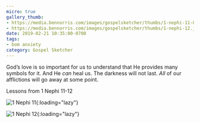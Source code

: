```yaml
---
micro: true
gallery_thumb:
- https://media.bennorris.com/images/gospelsketcher/thumbs/1-nephi-11-02.jpg
- https://media.bennorris.com/images/gospelsketcher/thumbs/1-nephi-12.jpg
date: 2019-02-21 10:35:00-0700
tags:
- bom anxiety
category: Gospel Sketcher
---
```


God’s love is so important for us to understand that He provides many symbols for it. And He *can* heal us. The darkness will not last. *All* of our afflictions will go away at some point.

Lessons from 1 Nephi 11-12

![1 Nephi 11](https://media.bennorris.com/images/gospelsketcher/bom-anxiety-study/1-nephi-11-02.jpg){:loading="lazy"}

![1 Nephi 12](https://media.bennorris.com/images/gospelsketcher/bom-anxiety-study/1-nephi-12.jpg){:loading="lazy"}